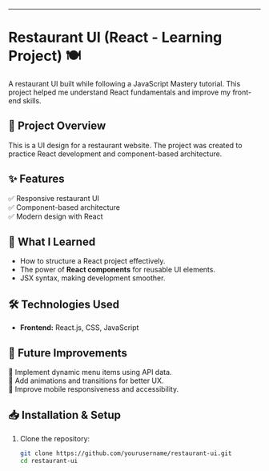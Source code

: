 
---

# Restaurant UI (React - Learning Project) 🍽️  
A restaurant UI built while following a JavaScript Mastery tutorial. This project helped me understand React fundamentals and improve my front-end skills.

## 📌 Project Overview  
This is a UI design for a restaurant website. The project was created to practice React development and component-based architecture.

## ✨ Features  
✅ Responsive restaurant UI  
✅ Component-based architecture  
✅ Modern design with React  

## 📖 What I Learned  
- How to structure a React project effectively.  
- The power of **React components** for reusable UI elements.  
- JSX syntax, making development smoother.  

## 🛠 Technologies Used  
- **Frontend:** React.js, CSS, JavaScript  

## 🚀 Future Improvements  
🔹 Implement dynamic menu items using API data.  
🔹 Add animations and transitions for better UX.  
🔹 Improve mobile responsiveness and accessibility.  

## 📥 Installation & Setup  
1. Clone the repository:  
   ```bash
   git clone https://github.com/yourusername/restaurant-ui.git
   cd restaurant-ui
